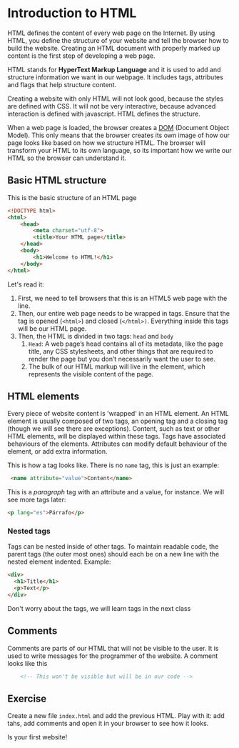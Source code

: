 # Introduction to HTML

HTML defines the content of every web page on the Internet. By using HTML, you define the structure of your website and tell the browser how to build the website. Creating an HTML document with properly marked up content is the first step of developing a web page.

HTML stands for **HyperText Markup Language** and it is used to add and structure information 
we want in our webpage. It includes tags, attributes and flags that help structure content.

Creating a website with only HTML will not look good, because the styles are defined with CSS. It will not be very interactive, because advanced interaction is defined with javascript. HTML defines the structure.

When a web page is loaded, the browser creates a [DOM](https://developer.mozilla.org/en-US/docs/Web/API/Document_Object_Model) (Document Object Model). This only means that the browser creates its own image of how our page looks like based on how we structure HTML. The browser will transform your HTML to its own language, so its important how we write our HTML so the browser can understand it.

## Basic HTML structure


This is the basic structure of an HTML page

```html
<!DOCTYPE html>
<html>
    <head>
        <meta charset="utf-8">
        <title>Your HTML page</title>
    </head>
    <body>
        <h1>Welcome to HTML!</h1>
    </body>
</html>
``` 

Let's read it:

1. First, we need to tell browsers that this is an HTML5 web page with the <!DOCTYPE html> line.
1. Then, our entire web page needs to be wrapped in <html> tags. Ensure that the tag is opened (`<html>`) and closed (`</html>)`. Everything inside this tags will be our HTML page.
1. Then, the HTML is divided in two tags: `head` and `body`
    1. `Head`: A web page’s head contains all of its metadata, like the page title, any CSS stylesheets, and other things that are required to render the page but you don’t necessarily want the user to see.
    1. The bulk of our HTML markup will live in the <body> element, which represents the visible content of the page.

## HTML elements
Every piece of website content is 'wrapped' in an HTML element. An HTML element is usually composed of two tags, an opening tag and a closing tag (though we will see there are exceptions). Content, such as text or other HTML elements, will be displayed within these tags. Tags have associated behaviours of the elements. Attributes can modify default behaviour of the element, or add extra information.

This is how a tag looks like. There is no `name` tag, this is just an example:

```html
 <name attribute="value">Content</name>
 ```

 This is a _paragraph_ tag with an attribute and a value, for instance. We will see more tags later:

 ```html
 <p lang="es">Párrafo</p>
 ```

### Nested tags
Tags can be nested inside of other tags. To maintain readable code, the parent tags (the outer most ones) should each be on a new line with the nested element indented. Example:

```html
<div>
  <h1>Title</h1>
  <p>Text</p>
</div>
```

Don't worry about the tags, we will learn tags in the next class

## Comments
Comments are parts of our HTML that will not be visible to the user. It is used to write messages for the programmer of the website. A comment looks like this

```html
    <!-- This won't be visible but will be in our code -->
```

## Exercise
Create a new file `index.html` and add the previous HTML. Play with it: add tahs, add comments and open it in your browser to see how it looks. 

Is your first website!
